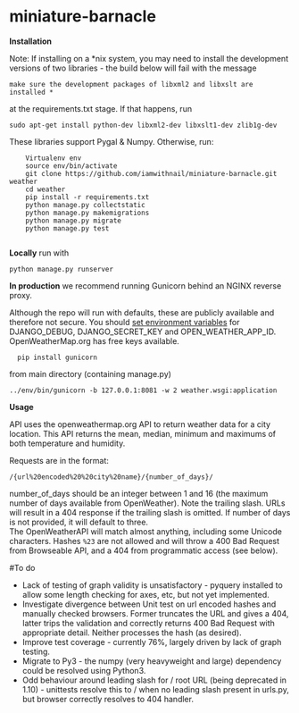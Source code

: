 # miniature-barnacle

**Installation** 

Note: If installing on a *nix system, you may need to install the development versions of two libraries - the build below will fail with the message 

```
make sure the development packages of libxml2 and libxslt are installed * 
``` 
at the requirements.txt stage.   If that happens, run 
``` 
sudo apt-get install python-dev libxml2-dev libxslt1-dev zlib1g-dev 
```
These libraries support Pygal & Numpy.  Otherwise, run: 

```
    Virtualenv env
    source env/bin/activate
    git clone https://github.com/iamwithnail/miniature-barnacle.git weather
    cd weather
    pip install -r requirements.txt
    python manage.py collectstatic 
    python manage.py makemigrations 
    python manage.py migrate
    python manage.py test
    
```

**Locally** run with 
```
python manage.py runserver 
```

**In production** we recommend running Gunicorn behind an NGINX reverse proxy.   

Although the repo will run with defaults, these are publicly available and therefore not secure.  You should [set environment variables](https://www.digitalocean.com/community/tutorials/how-to-read-and-set-environmental-and-shell-variables-on-a-linux-vps) for DJANGO_DEBUG, DJANGO_SECRET_KEY and OPEN_WEATHER_APP_ID.
OpenWeatherMap.org has free keys available.   

```
  pip install gunicorn 
```
from main directory (containing manage.py)
```
../env/bin/gunicorn -b 127.0.0.1:8081 -w 2 weather.wsgi:application 
```

**Usage**

API uses the openweathermap.org API to return weather data for a city location.  This API returns the mean, median, minimum and maximums of both temperature and humidity.  

Requests are in the format: 
```
/{url%20encoded%20%20city%20name}/{number_of_days}/
```
number_of_days should be an integer between 1 and 16 (the maximum number of days available from OpenWeather).  Note the trailing slash.  URLs will result in a 404 response if the trailing slash is omitted. 
If number of days is not provided, it will default to three.  
The OpenWeatherAPI will match almost anything, including some Unicode characters.  Hashes `%23` are not allowed and will throw a 400 Bad Request from Browseable API, and a 404 from programmatic access (see below). 

#To do
- Lack of testing of graph validity is unsatisfactory - pyquery installed to allow some length checking for axes, etc, but not yet implemented.  
- Investigate divergence between Unit test on url encoded hashes and manually checked browsers.  Former truncates the URL and gives a 404, latter trips the validation and correctly returns 400 Bad Request with appropriate detail. Neither processes the hash (as desired).  
- Improve test coverage - currently 76%, largely driven by lack of graph testing. 
- Migrate to Py3 - the numpy (very heavyweight and large) dependency could be resolved using Python3. 
- Odd behaviour around leading slash for / root URL (being deprecated in 1.10) - unittests resolve this to / when no leading slash present in urls.py, but browser correctly resolves to 404 handler.  

